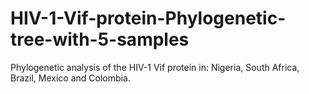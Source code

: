 # HIV-1-Vif-protein-Phylogenetic-tree-with-5-samples
Phylogenetic analysis of the HIV-1 Vif protein in: Nigeria, South Africa, Brazil, Mexico and Colombia.
